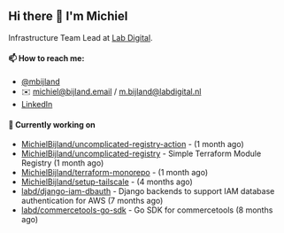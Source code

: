 ## Hi there 👋 I'm Michiel

Infrastructure Team Lead at [Lab Digital](https://www.labdigital.nl).

#### 📫 How to reach me:

- [@mbijland](https://twitter.com/mbijland)
- ✉️ michiel@bijland.email / m.bijland@labdigital.nl
- [LinkedIn](https://www.linkedin.com/in/michielbijland/)

#### 👷 Currently working on


- [MichielBijland/uncomplicated-registry-action](https://github.com/MichielBijland/uncomplicated-registry-action) -  (1 month ago)
- [MichielBijland/uncomplicated-registry](https://github.com/MichielBijland/uncomplicated-registry) - Simple Terraform Module Registry  (1 month ago)
- [MichielBijland/terraform-monorepo](https://github.com/MichielBijland/terraform-monorepo) -  (1 month ago)
- [MichielBijland/setup-tailscale](https://github.com/MichielBijland/setup-tailscale) -  (4 months ago)
- [labd/django-iam-dbauth](https://github.com/labd/django-iam-dbauth) - Django backends to support IAM database authentication for AWS (7 months ago)
- [labd/commercetools-go-sdk](https://github.com/labd/commercetools-go-sdk) - Go SDK for commercetools (8 months ago)
